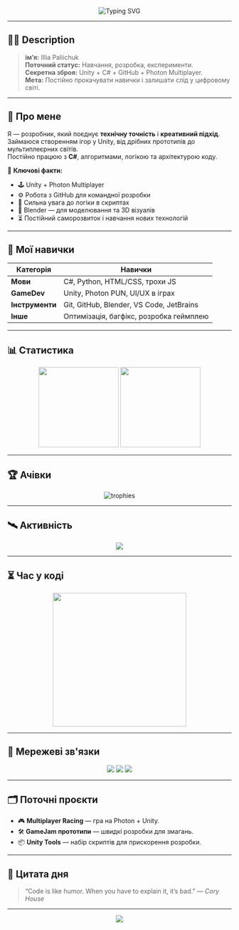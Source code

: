 <!-- PROFIL: Noctrel -->

<!-- Верхній банер -->
<p align="center">
  <img src="https://readme-typing-svg.herokuapp.com?font=Fira+Code&size=30&duration=3000&pause=1000&color=00FF9C&center=true&vCenter=true&width=900&lines=Welcome+to+the+World+of+Noctrel;Game+Developer+%26+Unity+Wizard;C%23+Coder+%26+Logic+Architect;Lover+of+Tech%2C+Secrets%2C+and+Innovation" alt="Typing SVG" />
</p>

---

## 🕵️‍♂️ **Description**
> **ім’я:** Illia Paliichuk      
> **Поточний статус:** Навчання, розробка, експерименти.  
> **Секретна зброя:** Unity + C# + GitHub + Photon Multiplayer.  
> **Мета:** Постійно прокачувати навички і залишати слід у цифровому світі.  

---

## 🧠 **Про мене**
Я — розробник, який поєднує **технічну точність** і **креативний підхід**.  
Займаюся створенням ігор у Unity, від дрібних прототипів до мультиплеєрних світів.  
Постійно працюю з **C#**, алгоритмами, логікою та архітектурою коду.  

📌 **Ключові факти:**
- 🕹 Unity + Photon Multiplayer
- ⚙ Робота з GitHub для командної розробки
- 🧩 Сильна увага до логіки в скриптах
- 🎨 Blender — для моделювання та 3D візуалів
- ⏳ Постійний саморозвиток і навчання нових технологій

---

## 🚀 **Мої навички**
| Категорія | Навички |
|-----------|---------|
| **Мови** | C#, Python, HTML/CSS, трохи JS |
| **GameDev** | Unity, Photon PUN, UI/UX в іграх |
| **Інструменти** | Git, GitHub, Blender, VS Code, JetBrains |
| **Інше** | Оптимізація, багфікс, розробка геймплею |

---

## 📊 **Статистика**
<p align="center">
  <img src="https://github-readme-stats.vercel.app/api?username=Noctrel&show_icons=true&theme=radical&count_private=true" height="180"/>
  <img src="https://github-readme-streak-stats.herokuapp.com/?user=Noctrel&theme=radical" height="180"/>
</p>

---

## 🏆 **Ачівки**
<p align="center">
  <img src="https://github-profile-trophy.vercel.app/?username=Noctrel&theme=radical&no-frame=true&margin-w=5&row=1&column=6" alt="trophies"/>
</p>

---

## 🛰 **Активність**
<p align="center">
  <img src="https://github-readme-activity-graph.vercel.app/graph?username=Noctrel&theme=react-dark&hide_border=true&area=true" />
</p>

---

## ⏳ **Час у коді**
<p align="center">
  <a href="https://wakatime.com/@Noctrel">
    <img src="https://github-readme-stats.vercel.app/api/wakatime?username=Noctrel&layout=compact&theme=radical" height="300"/>
  </a>
</p>

---

## 📡 **Мережеві зв'язки**
<p align="center">
  <a href="https://github.com/Noctrel"><img src="https://img.shields.io/badge/GitHub-Noctrel-181717?style=for-the-badge&logo=github"></a>
  <a href="https://wakatime.com/@Noctrel"><img src="https://img.shields.io/badge/WakaTime-Tracking-blue?style=for-the-badge&logo=wakatime"></a>
  <a href="https://unity.com"><img src="https://img.shields.io/badge/Unity-Expert-black?style=for-the-badge&logo=unity"></a>
</p>

---

## 🗂 **Поточні проєкти**
- 🎮 **Multiplayer Racing** — гра на Photon + Unity.
- 🛠 **GameJam прототипи** — швидкі розробки для змагань.
- 📦 **Unity Tools** — набір скриптів для прискорення розробки.

---

## 🧩 **Цитата дня**
> “Code is like humor. When you have to explain it, it’s bad.” — *Cory House*

---

<p align="center">
  <img src="https://komarev.com/ghpvc/?username=Noctrel&color=blue&style=for-the-badge">
</p>



